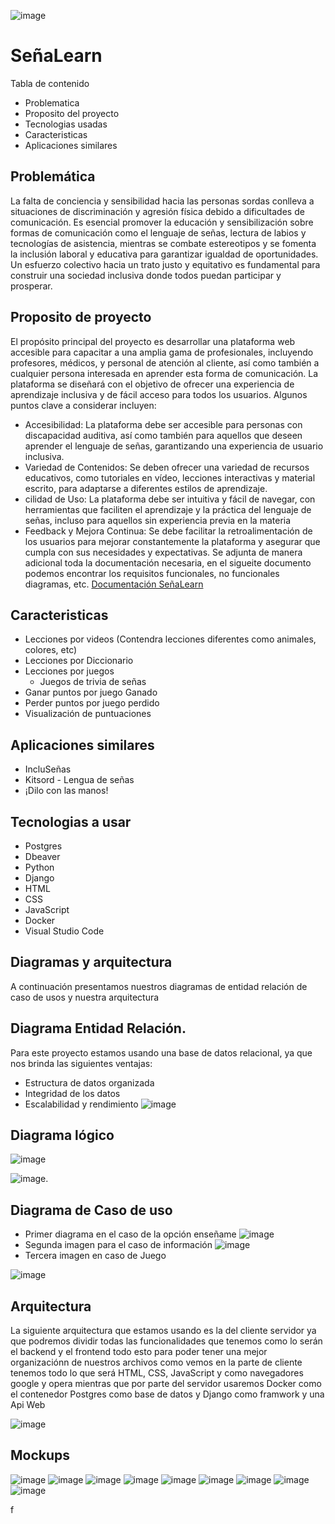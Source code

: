 
![image](https://github.com/eluqm/CS2024-1Grupo03/assets/113551408/d62517ed-f96e-4dde-80a2-d527989edcc3)

# SeñaLearn


Tabla de contenido 
- Problematica
- Proposito del proyecto
- Tecnologias usadas
- Caracteristicas
- Aplicaciones similares
## Problemática
La falta de conciencia y sensibilidad hacia las personas sordas conlleva a situaciones de discriminación y agresión física debido a dificultades de comunicación. Es esencial promover la educación y sensibilización sobre formas de comunicación como el lenguaje de señas, lectura de labios y tecnologías de asistencia, mientras se combate estereotipos y se fomenta la inclusión laboral y educativa para garantizar igualdad de oportunidades. Un esfuerzo colectivo hacia un trato justo y equitativo es fundamental para construir una sociedad inclusiva donde todos puedan participar y prosperar.

## Proposito de proyecto

El propósito principal del proyecto es desarrollar una plataforma web accesible para capacitar a una amplia gama de profesionales, incluyendo profesores, médicos, y personal de atención al cliente, así como también a cualquier persona interesada en aprender esta forma de comunicación. La plataforma se diseñará con el objetivo de ofrecer una experiencia de aprendizaje inclusiva y de fácil acceso para todos los usuarios. Algunos puntos clave a considerar incluyen:

-  Accesibilidad: La plataforma debe ser accesible para personas con discapacidad auditiva, así como también para aquellos que deseen aprender el lenguaje de señas, garantizando una experiencia de usuario inclusiva.
-   Variedad de Contenidos: Se deben ofrecer una variedad de recursos educativos, como tutoriales en vídeo, lecciones interactivas y material escrito, para adaptarse a diferentes estilos de aprendizaje.
-  cilidad de Uso: La plataforma debe ser intuitiva y fácil de navegar, con herramientas que faciliten el aprendizaje y la práctica del lenguaje de señas, incluso para aquellos sin experiencia previa en la materia
-  Feedback y Mejora Continua: Se debe facilitar la retroalimentación de los usuarios para mejorar constantemente la plataforma y asegurar que cumpla con sus necesidades y expectativas.
Se adjunta de manera adicional toda la documentación necesaria, en el sigueite documento podemos encontrar los requisitos funcionales, no funcionales diagramas, etc.
[Documentación SeñaLearn](https://docs.google.com/document/d/1vtkJlw0SmdXi9zPXW3UvnKD2phmj4ByPPY6GJV_EvAQ/edit?usp=sharing)


## Caracteristicas
- Lecciones por videos (Contendra lecciones diferentes como animales, colores, etc)
- Lecciones por Diccionario
- Lecciones por juegos
   - Juegos de trivia de señas
- Ganar puntos por juego Ganado
- Perder puntos por juego perdido
- Visualización de puntuaciones
## Aplicaciones similares
- IncluSeñas
- Kitsord - Lengua de señas
- ¡Dilo con las manos!
## Tecnologias a usar
- Postgres
- Dbeaver
- Python
- Django
- HTML
- CSS
- JavaScript
- Docker
- Visual Studio Code
## Diagramas y arquitectura
A continuación presentamos nuestros diagramas de entidad relación de caso de usos y nuestra arquitectura
## Diagrama Entidad Relación.
Para este proyecto estamos usando una base de datos relacional, ya que nos brinda las siguientes ventajas:
- Estructura de datos organizada
- Integridad de los datos
- Escalabilidad y rendimiento
![image](https://github.com/eluqm/CS2024-1Grupo03/assets/106353782/5110fbf2-c1de-4d26-a48b-947d0dc4adb9)

## Diagrama lógico
![image](https://github.com/eluqm/CS2024-1Grupo03/assets/106353782/a514bcbf-677d-415d-aeb4-b0fa4634aa71)

![image](https://github.com/eluqm/CS2024-1Grupo03/assets/106353782/1b87d425-1b15-47da-9a27-e4a62dd10a25).

## Diagrama de Caso de uso
- Primer diagrama en el caso de la opción enseñame
![image](https://github.com/eluqm/CS2024-1Grupo03/assets/113551408/0a504c0d-a0c9-431c-b283-f6f5005dc4b2)
- Segunda imagen para el caso de información
![image](https://github.com/eluqm/CS2024-1Grupo03/assets/113551408/4bc119fc-d20e-4bde-8e15-ce68620da263)
- Tercera imagen en caso de Juego






![image](https://github.com/eluqm/CS2024-1Grupo03/assets/113551408/cc03d022-3f29-44e3-8617-1705f126aff4)


## Arquitectura
La siguiente arquitectura que estamos usando es la del cliente servidor ya que podremos dividir todas las funcionalidades que tenemos como lo serán el backend y el frontend todo esto para poder tener una mejor organizaciónn de nuestros archivos como vemos en la parte de cliente tenemos todo lo que será HTML, CSS, JavaScript y como navegadores google y opera mientras que por parte del servidor usaremos Docker como el contenedor Postgres como base de datos y Django como framwork y una Api Web

![image](https://github.com/eluqm/CS2024-1Grupo03/assets/113551408/526538b9-97aa-4060-bdf9-98442d9a56f5)

## Mockups
![image](https://github.com/eluqm/CS2024-1Grupo03/assets/106353782/98da415d-a548-4a4c-985a-a1534a192416)
![image](https://github.com/eluqm/CS2024-1Grupo03/assets/106353782/cd8590a7-3b7c-4a33-8833-e24fb3cabac2)
![image](https://github.com/eluqm/CS2024-1Grupo03/assets/113551408/72c2f08a-c388-418f-918f-840bd44c9006)
![image](https://github.com/eluqm/CS2024-1Grupo03/assets/113551408/e2aa80d1-d6f0-4a4e-83fb-e6cb0249d547)
![image](https://github.com/eluqm/CS2024-1Grupo03/assets/113551408/36c725f1-9926-47ee-b183-2335944d104e)
![image](https://github.com/eluqm/CS2024-1Grupo03/assets/113551408/efd46d19-61e7-41d0-ba71-32bd1ae5c83e)
![image](https://github.com/eluqm/CS2024-1Grupo03/assets/113551408/66dae848-213d-4ca3-b4c3-22e9a3d9d8a0)
![image](https://github.com/eluqm/CS2024-1Grupo03/assets/113551408/98d5f081-eaa8-47bd-abee-909d9dd34af3)
![image](https://github.com/eluqm/CS2024-1Grupo03/assets/113551408/a0565b19-8fad-4015-b5fc-5157d803f931)

f





